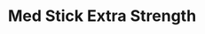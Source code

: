 ---
title: Med Stick Extra Strength
product-category: topicals
sitemap: true
name: Med Stick Extra Strength
description: 200mg Organic Hemp-Derived CBD
size: 2.5oz
strength: 200mg
image-url: /assets/img/products/stick.jpg
image-large-url: /assets/img/products/large/stick.jpg
price: 60
price_wholesale: 30
price_case: 120
weight: 100
weight_case: 400
case-count: 4
display_order: 12
cell_layout:
orderable: true
hidden: false
new: false
is_crystal: false
stackable: true
long_description: >-
  All-organic ingredients sourced directly from nature to ease aches, pains,
  burns, and scars. Coconut oil and olive oil work by nourishing the skin while
  the anti-inflammatory properties of beeswax, shea butter, lavender and
  eucalyptus essential oils relieve the muscles. Available in both a plastic
  "deodorant" style container, as well as our new eco-friendly, 100%
  biodegradable cardboard container.
ingredients: >-
  Organic Coconut Oil, Organic Olive Oil, Organic Beeswax, Unrefined Fair Trade
  Cocoa Butter, Unrefined Fair Trade Shea Butter, Organic Sunflower Lecithin,
  Organic Hemp-Derived Cannabidiol Isolate, Therapeutic Grade Essential Oils of
  Lavender, Eucalyptus & Copaiba
product-notes: >-
  Life Flower products are made in small batches with all-natural and boutique
  ingredients. Orders are processed and ship within 14 business days. Please
  allow additional time for&nbsp;delivery.
history: blank
healing-properties: blank
---
